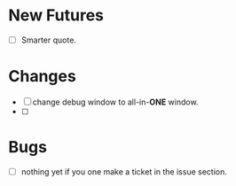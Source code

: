 # New Futures

- [ ] Smarter quote.







# Changes

- [ ] change debug window to all-in-**ONE** window.
- [ ] 



# Bugs

- [ ] nothing yet if you one make a ticket in the issue section.
